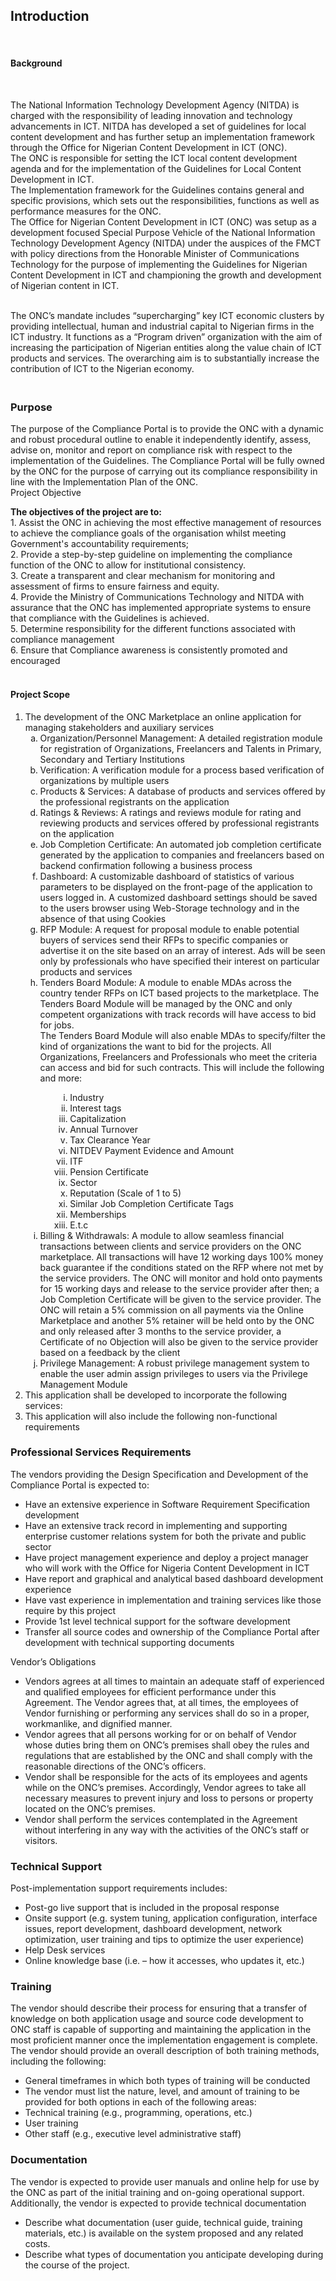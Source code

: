 
<h2>Introduction</h2><br />
  <h4>Background</h4> <br />
  <p>The National Information Technology Development Agency (NITDA) is charged with the responsibility of leading innovation and technology advancements in ICT. NITDA has developed a set of guidelines for local content development and has further setup an implementation framework through the Office for Nigerian Content Development in ICT (ONC). <br />
  The ONC is responsible for setting the ICT local content development agenda and for the implementation of the Guidelines for Local Content Development in ICT. <br />
  The Implementation framework for the Guidelines contains general and specific provisions, which sets out the responsibilities, functions as well as performance measures for the ONC. <br />
The Office for Nigerian Content Development in ICT (ONC) was setup as a development focused Special Purpose Vehicle of the National Information Technology Development Agency (NITDA) under the auspices of the FMCT with policy directions from the Honorable Minister of Communications Technology for the purpose of implementing the Guidelines for Nigerian Content Development in ICT and championing the growth and development of Nigerian content in ICT.   
  <p><br />
The ONC’s mandate includes “supercharging” key ICT economic clusters by providing intellectual, human and industrial capital to Nigerian firms in the ICT industry. It functions as a “Program driven” organization with the aim of increasing the participation of Nigerian entities along the value chain of ICT products and services. The overarching aim is to substantially increase the contribution of ICT to the Nigerian economy.   
  <h3><br />
Purpose</h3>
  <p>  The purpose of the Compliance Portal is to provide the ONC with a dynamic and robust procedural outline to enable it independently identify, assess, advise on, monitor and report on compliance risk with respect to the implementation of the Guidelines. The Compliance Portal will be fully owned by the ONC for the purpose of carrying out its compliance responsibility in line with the Implementation Plan of the ONC.   <br />
  Project Objective</h2>
</p>
<p><strong>The objectives of the project are to:</strong><br />
  1.	Assist the ONC in achieving the most effective management of resources to achieve the compliance goals of the organisation whilst meeting Government's accountability requirements;  <br />
  2.	Provide a step-by-step guideline on implementing the compliance function of the ONC to allow for institutional consistency.  <br />
  3.	Create a transparent and clear mechanism for monitoring and assessment of firms to ensure fairness and equity.  <br />
  4.	Provide the Ministry of Communications Technology and NITDA with assurance that the ONC has implemented appropriate systems to ensure that compliance with the Guidelines is achieved.  <br />
  5.	Determine responsibility for the different functions associated with compliance management<br />
  6.	Ensure that Compliance awareness is consistently promoted and encouraged<br />
 <br /></p>
<h4>Project Scope</h4>
<ol>
  <li>The development of the ONC Marketplace an online application for managing stakeholders and auxiliary services
    <ol type="a">
      <li>Organization/Personnel Management: A detailed registration module for registration of Organizations, Freelancers and Talents in Primary, Secondary and Tertiary Institutions</li>
      <li>Verification: A verification module for a process based verification of organizations by multiple users</li>
      <li>Products &amp; Services: A database of products and services offered by the professional registrants on the application</li>
      <li>Ratings &amp; Reviews: A ratings and reviews module for rating and reviewing products and services offered by professional registrants on the application</li>
      <li>Job Completion Certificate: An automated job completion certificate generated by the application to companies and freelancers based on backend confirmation following a business process</li>
      <li>Dashboard: A customizable dashboard of statistics of various parameters to be displayed on the front-page of the application to users logged in. A customized dashboard settings should be saved to the users browser using Web-Storage technology and in the absence of that using Cookies</li>
      <li>RFP Module: A request for proposal module to enable potential buyers of services send their RFPs to specific companies or advertise it on the site based on an array of interest. Ads will be seen only by professionals who have specified their interest on particular products and services</li>
      <li>Tenders Board Module: A module to enable MDAs across the country tender RFPs on ICT based projects to the marketplace. The Tenders Board Module will be managed by the ONC and only competent organizations with track records will have access to bid for jobs. <br />
        The Tenders Board Module will also enable MDAs to specify/filter the kind of organizations the want to bid for the projects. All Organizations, Freelancers and Professionals who meet the criteria can access and bid for such contracts. This will include the following and more:      
        <ol>
          <ol type="i">
            <li>Industry</li>
            <li>Interest tags</li>
            <li>Capitalization</li>
            <li>Annual Turnover</li>
            <li>Tax Clearance Year</li>
            <li>NITDEV Payment Evidence and Amount</li>
            <li>ITF</li>
            <li>Pension Certificate</li>
            <li>Sector</li>
            <li>Reputation (Scale of 1 to 5)</li>
            <li>Similar Job Completion Certificate Tags</li>
            <li>Memberships</li>
            <li>E.t.c</li>
          </ol>
        </ol>
      </li>
      <li>Billing &amp; Withdrawals: A module to allow seamless financial transactions between clients and service providers on the ONC marketplace. All transactions will have 12 working days 100% money back guarantee if the conditions stated on the RFP where not met by the service providers. The ONC will monitor and hold onto payments for 15 working days and release to the service provider after then; a Job Completion Certificate will be given to the service provider. The ONC will retain a 5% commission on all payments via the Online Marketplace and another 5% retainer will be held onto by the ONC and only released after 3 months to the service provider, a Certificate of no Objection will also be given to the service provider based on a feedback by the client</li>
      <li>Privilege Management: A robust privilege management system to enable the user admin assign privileges to users via the Privilege Management Module</li>
    </ol>
  </li>
  <li>This application shall be developed to incorporate the following services:</li>
  <li>This application will also include the following non-functional requirements</li>
</ol>
<h3>Professional Services Requirements</h3>
<p>The vendors providing the Design Specification and Development of the Compliance Portal is expected to: <br />
<ul>
  <li>Have an extensive experience in Software Requirement Specification development</li>
  <li>Have an extensive track record in implementing and supporting enterprise customer relations system for both the private and public sector</li>
  <li>Have project management experience and deploy a project manager who will work with the Office for Nigeria Content Development in ICT</li>
  <li>Have report and graphical and analytical based dashboard development experience</li>
  <li>Have vast experience in implementation and training services like those require by this project</li>
  <li>Provide 1st level technical support for the software development</li>
  <li>Transfer all source codes and ownership of the Compliance Portal after development with technical supporting documents</li>
</ul>
</p>
<p>Vendor’s Obligations </p>
<ul>
  <li>Vendors agrees at all times to maintain an adequate staff of experienced and qualified employees for efficient performance under this Agreement. The Vendor agrees that, at all times, the employees of Vendor furnishing or performing any services shall do so in a proper, workmanlike, and dignified manner.</li>
  <li>Vendor agrees that all persons working for or on behalf of Vendor whose duties bring them on ONC’s premises shall obey the rules and regulations that are established by the ONC and shall comply with the reasonable directions of the ONC’s officers. </li>
  <li>Vendor shall be responsible for the acts of its employees and agents while on the ONC’s premises. Accordingly, Vendor agrees to take all necessary measures to prevent injury and loss to persons or property located on the ONC’s premises. </li>
  <li>Vendor shall perform the services contemplated in the Agreement without interfering in any way with the activities of the ONC’s staff or visitors.</li>
</ul>
<h3>Technical Support </h3>
<p>Post-implementation support requirements includes:<br />
<ul>  
  <li>Post-go live support that is included in the proposal response</li>
  <li>Onsite support (e.g. system tuning, application configuration, interface issues, report development, dashboard development, network optimization, user training and tips to optimize the user experience)</li>
  <li>Help Desk services</li>
  <li>Online knowledge base (i.e. – how it accesses, who updates it, etc.)</li>
</ul>
</p>
<h3>Training</h3>
<p>The vendor should describe their process for ensuring that a transfer of knowledge on both application usage and source code development to ONC staff is capable of supporting and maintaining the application in the most proficient manner once the implementation engagement is complete. <br />
  The vendor should provide an overall description of both training methods, including the following:</p>
<ul>
  <li>General timeframes in which both types of training will be conducted</li>
  <li>The vendor must list the nature, level, and amount of training to be provided for both options in each of the following areas:</li>
  <li>Technical training (e.g., programming, operations, etc.)</li>
  <li>User training</li>
  <li>Other staff (e.g., executive level administrative staff)</li>
</ul>
<h3>Documentation</h3>
<p>The vendor is expected to provide user manuals and online help for use by the ONC as part of the initial training and on-going operational support. Additionally, the vendor is expected to provide technical documentation</p>
<ul>
  <li>Describe what documentation (user guide, technical guide, training materials, etc.) is available on the system proposed and any related costs.</li>
  <li>Describe what types of documentation you anticipate developing during the course of the project.</li>
</ul>
